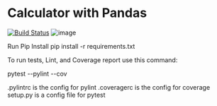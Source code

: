 # Calculator with Pandas
[![Build Status](https://app.travis-ci.com/sveziroglu/calc2.svg?branch=calc_part_2)](https://app.travis-ci.com/sveziroglu/calc2)
![image](https://user-images.githubusercontent.com/90662018/144944482-4e767874-152c-4869-a87b-e6ed0d50c8fa.png)

Run Pip Install
pip install -r requirements.txt

To run tests, Lint, and Coverage report use this command:

pytest  --pylint --cov

.pylintrc is the config for pylint
.coveragerc is the config for coverage
setup.py is a config file for pytest


